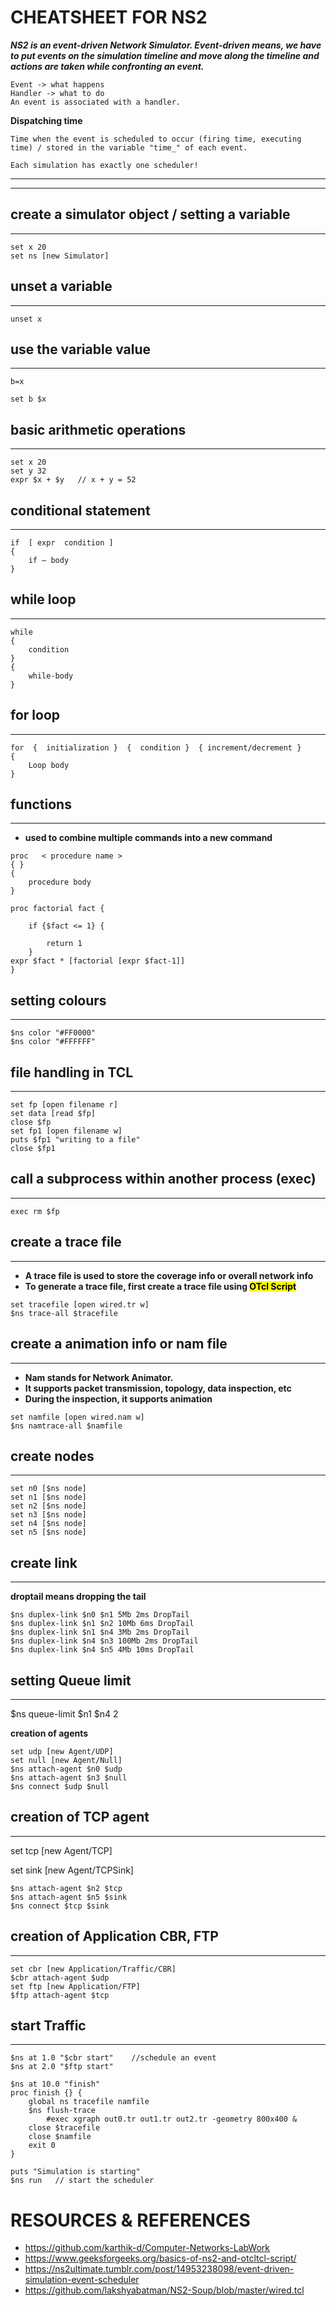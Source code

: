# CHEATSHEET FOR NS2 

***NS2 is an event-driven Network Simulator. Event-driven means, we have to put events on the simulation timeline and move along the timeline and actions are taken while confronting an event.***
```
Event -> what happens
Handler -> what to do
An event is associated with a handler.
```
**Dispatching time**
```
Time when the event is scheduled to occur (firing time, executing time) / stored in the variable "time_" of each event.

Each simulation has exactly one scheduler!
```
---
---

## create a simulator object / setting a variable
---
```
set x 20         
set ns [new Simulator]
```

## unset a variable
---
```
unset x
```

## use the variable value
---
`b=x`
```
set b $x
```

## basic arithmetic operations
---
```
set x 20
set y 32
expr $x + $y   // x + y = 52
```

## conditional statement
---
```
if  [ expr  condition ]
{
	if – body
}
```

## while loop
---
```
while
{
	condition
}
{
	while-body
}
```

## for loop
---
```
for  {  initialization }  {  condition }  { increment/decrement }
{
	Loop body
}
```

## functions 
---
- **used to combine multiple commands into a new command**
```
proc   < procedure name >
{ }
{
	procedure body
}
```
```
proc factorial fact {
 
    if {$fact <= 1} {
 
        return 1
    }
expr $fact * [factorial [expr $fact-1]]
}
```

## setting colours
---
```
$ns color "#FF0000"
$ns color "#FFFFFF"
```

## file handling in TCL
---
```
set fp [open filename r]
set data [read $fp]
close $fp
set fp1 [open filename w]
puts $fp1 "writing to a file"
close $fp1
```

## call a subprocess within another process (exec)
---
```
exec rm $fp
```

## create a trace file
---
- **A trace file is used to store the coverage info or overall network info**
- **To generate a trace file, first create a trace file using <mark>OTcl Script</mark>**
```
set tracefile [open wired.tr w]
$ns trace-all $tracefile
```

## create a animation info or nam file
---
- **Nam stands for Network Animator.**
- **It supports packet transmission, topology, data inspection, etc**
- **During the inspection, it supports animation**
```
set namfile [open wired.nam w]
$ns namtrace-all $namfile
```

## create nodes
---
```
set n0 [$ns node]
set n1 [$ns node]
set n2 [$ns node]
set n3 [$ns node]
set n4 [$ns node]
set n5 [$ns node]
```


## create link
---
**droptail means dropping the tail**
```
$ns duplex-link $n0 $n1 5Mb 2ms DropTail
$ns duplex-link $n1 $n2 10Mb 6ms DropTail
$ns duplex-link $n1 $n4 3Mb 2ms DropTail
$ns duplex-link $n4 $n3 100Mb 2ms DropTail
$ns duplex-link $n4 $n5 4Mb 10ms DropTail
```

## setting Queue limit
---
$ns queue-limit $n1 $n4 2

**creation of agents**
```
set udp [new Agent/UDP]
set null [new Agent/Null]
$ns attach-agent $n0 $udp
$ns attach-agent $n3 $null
$ns connect $udp $null
```

## creation of TCP agent
---
set tcp [new Agent/TCP]

set sink [new Agent/TCPSink]
```
$ns attach-agent $n2 $tcp
$ns attach-agent $n5 $sink
$ns connect $tcp $sink
```
## creation of Application CBR, FTP
---
```
set cbr [new Application/Traffic/CBR]
$cbr attach-agent $udp
set ftp [new Application/FTP]
$ftp attach-agent $tcp
```

## start Traffic
---
```
$ns at 1.0 "$cbr start"    //schedule an event
$ns at 2.0 "$ftp start"

$ns at 10.0 "finish"   
proc finish {} {
	global ns tracefile namfile
	$ns flush-trace
        #exec xgraph out0.tr out1.tr out2.tr -geometry 800x400 &
	close $tracefile
	close $namfile
	exit 0
}

puts "Simulation is starting"
$ns run   // start the scheduler
```

# RESOURCES & REFERENCES
- https://github.com/karthik-d/Computer-Networks-LabWork
- https://www.geeksforgeeks.org/basics-of-ns2-and-otcltcl-script/
- https://ns2ultimate.tumblr.com/post/14953238098/event-driven-simulation-event-scheduler
- https://github.com/lakshyabatman/NS2-Soup/blob/master/wired.tcl
